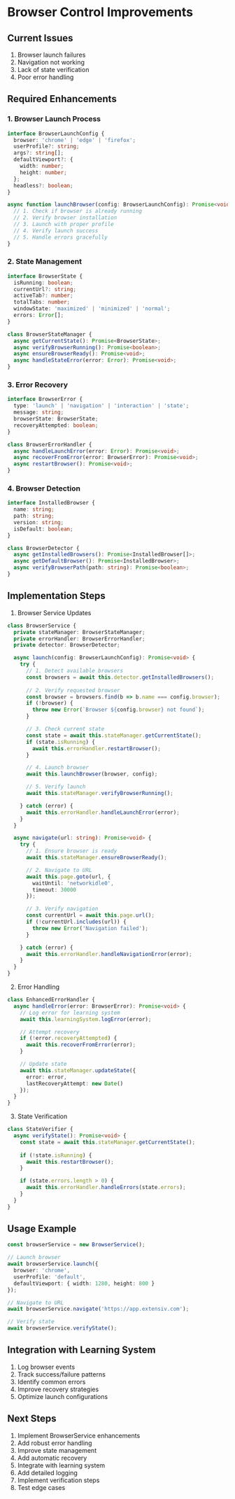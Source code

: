 # Browser Control Improvements

## Current Issues
1. Browser launch failures
2. Navigation not working
3. Lack of state verification
4. Poor error handling

## Required Enhancements

### 1. Browser Launch Process
```typescript
interface BrowserLaunchConfig {
  browser: 'chrome' | 'edge' | 'firefox';
  userProfile?: string;
  args?: string[];
  defaultViewport?: {
    width: number;
    height: number;
  };
  headless?: boolean;
}

async function launchBrowser(config: BrowserLaunchConfig): Promise<void> {
  // 1. Check if browser is already running
  // 2. Verify browser installation
  // 3. Launch with proper profile
  // 4. Verify launch success
  // 5. Handle errors gracefully
}
```

### 2. State Management
```typescript
interface BrowserState {
  isRunning: boolean;
  currentUrl?: string;
  activeTab?: number;
  totalTabs: number;
  windowState: 'maximized' | 'minimized' | 'normal';
  errors: Error[];
}

class BrowserStateManager {
  async getCurrentState(): Promise<BrowserState>;
  async verifyBrowserRunning(): Promise<boolean>;
  async ensureBrowserReady(): Promise<void>;
  async handleStateError(error: Error): Promise<void>;
}
```

### 3. Error Recovery
```typescript
interface BrowserError {
  type: 'launch' | 'navigation' | 'interaction' | 'state';
  message: string;
  browserState: BrowserState;
  recoveryAttempted: boolean;
}

class BrowserErrorHandler {
  async handleLaunchError(error: Error): Promise<void>;
  async recoverFromError(error: BrowserError): Promise<void>;
  async restartBrowser(): Promise<void>;
}
```

### 4. Browser Detection
```typescript
interface InstalledBrowser {
  name: string;
  path: string;
  version: string;
  isDefault: boolean;
}

class BrowserDetector {
  async getInstalledBrowsers(): Promise<InstalledBrowser[]>;
  async getDefaultBrowser(): Promise<InstalledBrowser>;
  async verifyBrowserPath(path: string): Promise<boolean>;
}
```

## Implementation Steps

1. Browser Service Updates
```typescript
class BrowserService {
  private stateManager: BrowserStateManager;
  private errorHandler: BrowserErrorHandler;
  private detector: BrowserDetector;

  async launch(config: BrowserLaunchConfig): Promise<void> {
    try {
      // 1. Detect available browsers
      const browsers = await this.detector.getInstalledBrowsers();
      
      // 2. Verify requested browser
      const browser = browsers.find(b => b.name === config.browser);
      if (!browser) {
        throw new Error(`Browser ${config.browser} not found`);
      }

      // 3. Check current state
      const state = await this.stateManager.getCurrentState();
      if (state.isRunning) {
        await this.errorHandler.restartBrowser();
      }

      // 4. Launch browser
      await this.launchBrowser(browser, config);

      // 5. Verify launch
      await this.stateManager.verifyBrowserRunning();

    } catch (error) {
      await this.errorHandler.handleLaunchError(error);
    }
  }

  async navigate(url: string): Promise<void> {
    try {
      // 1. Ensure browser is ready
      await this.stateManager.ensureBrowserReady();

      // 2. Navigate to URL
      await this.page.goto(url, {
        waitUntil: 'networkidle0',
        timeout: 30000
      });

      // 3. Verify navigation
      const currentUrl = await this.page.url();
      if (!currentUrl.includes(url)) {
        throw new Error('Navigation failed');
      }

    } catch (error) {
      await this.errorHandler.handleNavigationError(error);
    }
  }
}
```

2. Error Handling
```typescript
class EnhancedErrorHandler {
  async handleError(error: BrowserError): Promise<void> {
    // Log error for learning system
    await this.learningSystem.logError(error);

    // Attempt recovery
    if (!error.recoveryAttempted) {
      await this.recoverFromError(error);
    }

    // Update state
    await this.stateManager.updateState({
      error: error,
      lastRecoveryAttempt: new Date()
    });
  }
}
```

3. State Verification
```typescript
class StateVerifier {
  async verifyState(): Promise<void> {
    const state = await this.stateManager.getCurrentState();
    
    if (!state.isRunning) {
      await this.restartBrowser();
    }

    if (state.errors.length > 0) {
      await this.errorHandler.handleErrors(state.errors);
    }
  }
}
```

## Usage Example

```typescript
const browserService = new BrowserService();

// Launch browser
await browserService.launch({
  browser: 'chrome',
  userProfile: 'default',
  defaultViewport: { width: 1280, height: 800 }
});

// Navigate to URL
await browserService.navigate('https://app.extensiv.com');

// Verify state
await browserService.verifyState();
```

## Integration with Learning System

1. Log browser events
2. Track success/failure patterns
3. Identify common errors
4. Improve recovery strategies
5. Optimize launch configurations

## Next Steps

1. Implement BrowserService enhancements
2. Add robust error handling
3. Improve state management
4. Add automatic recovery
5. Integrate with learning system
6. Add detailed logging
7. Implement verification steps
8. Test edge cases